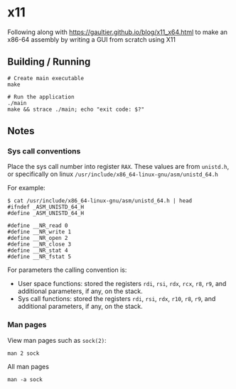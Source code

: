 # x11

Following along with https://gaultier.github.io/blog/x11_x64.html to make an x86-64 assembly by writing a GUI from scratch using X11

## Building / Running

```
# Create main executable
make

# Run the application
./main
make && strace ./main; echo "exit code: $?"
```

## Notes

### Sys call conventions

Place the sys call number into register `RAX`. These values are from `unistd.h`, or specifically on linux `/usr/include/x86_64-linux-gnu/asm/unistd_64.h`

For example:

```shell
$ cat /usr/include/x86_64-linux-gnu/asm/unistd_64.h | head
#ifndef _ASM_UNISTD_64_H
#define _ASM_UNISTD_64_H

#define __NR_read 0
#define __NR_write 1
#define __NR_open 2
#define __NR_close 3
#define __NR_stat 4
#define __NR_fstat 5
```

For parameters the calling convention is:
- User space functions: stored the registers `rdi`, `rsi`, `rdx`, `rcx`, `r8`, `r9`, and additional parameters, if any, on the stack.
- Sys call functions:   stored the registers `rdi`, `rsi`, `rdx`, `r10`, `r8`, `r9`, and additional parameters, if any, on the stack.

### Man pages

View man pages such as `sock(2)`:

```
man 2 sock
```

All man pages

```
man -a sock
```
